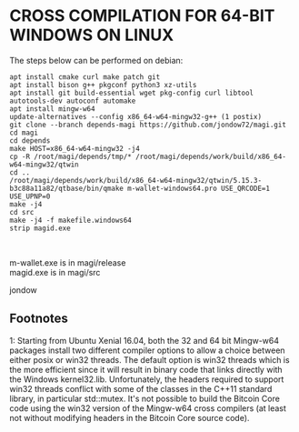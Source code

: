 CROSS COMPILATION FOR 64-BIT WINDOWS ON LINUX
==============================================

The steps below can be performed on debian:

    apt install cmake curl make patch git
    apt install bison g++ pkgconf python3 xz-utils
    apt install git build-essential wget pkg-config curl libtool autotools-dev autoconf automake
    apt install mingw-w64
    update-alternatives --config x86_64-w64-mingw32-g++ (1 postix)
    git clone --branch depends-magi https://github.com/jondow72/magi.git
    cd magi
    cd depends
    make HOST=x86_64-w64-mingw32 -j4
    cp -R /root/magi/depends/tmp/* /root/magi/depends/work/build/x86_64-w64-mingw32/qtwin
    cd ..
    /root/magi/depends/work/build/x86_64-w64-mingw32/qtwin/5.15.3-b3c88a11a82/qtbase/bin/qmake m-wallet-windows64.pro USE_QRCODE=1 USE_UPNP=0
    make -j4
    cd src
    make -j4 -f makefile.windows64
    strip magid.exe
<br/>

m-wallet.exe is in magi/release<br/>
magid.exe is in magi/src<br/>

jondow

Footnotes
---------

<a name="footnote1">1</a>: Starting from Ubuntu Xenial 16.04, both the 32 and 64 bit Mingw-w64 packages install two different
compiler options to allow a choice between either posix or win32 threads. The default option is win32 threads which is the more
efficient since it will result in binary code that links directly with the Windows kernel32.lib. Unfortunately, the headers
required to support win32 threads conflict with some of the classes in the C++11 standard library, in particular std::mutex.
It's not possible to build the Bitcoin Core code using the win32 version of the Mingw-w64 cross compilers (at least not without
modifying headers in the Bitcoin Core source code).